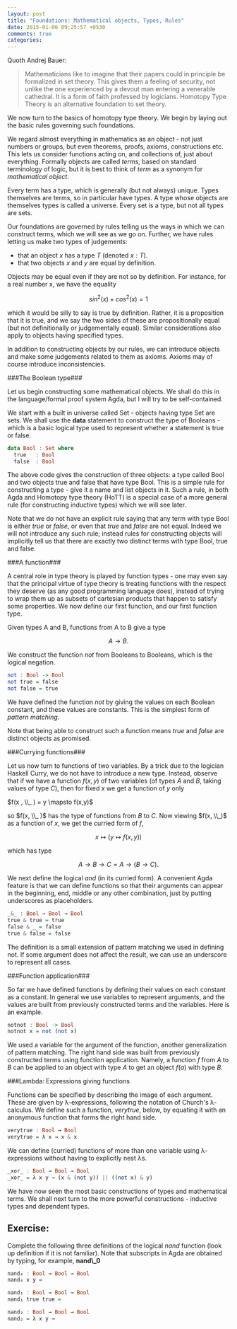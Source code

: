 ```yaml
---
layout: post
title: "Foundations: Mathematical objects, Types, Rules"
date: 2015-01-06 09:25:57 +0530
comments: true
categories:
---
```


Quoth Andrej Bauer:

> Mathematicians like to imagine that their papers could in principle be formalized in set theory. This gives them a feeling of security, not unlike the one experienced by a devout man entering a venerable cathedral. It is a form of faith professed by logicians. Homotopy Type Theory is an alternative foundation to set theory.

We now turn to the basics of homotopy type theory. We begin by laying out the basic rules governing such foundations.

We regard almost everything in mathematics as an object - not just numbers or groups, but even theorems, proofs, axioms, constructions etc.  This lets us consider functions acting on, and collections of, just about everything. Formally objects are called _terms_, based on standard terminology of logic, but it is best to think of _term_ as a synonym for _mathematical object_.

Every term has a type, which is generally (but not always) unique. Types themselves are terms, so in particular have types. A type whose objects are themselves types is called a universe. Every set is a type, but not all types are sets.

Our foundations are governed by rules telling us the ways in which we can construct terms, which we will see as we go on. Further, we have rules letting us make two types of judgements:

* that an object $x$ has a type $T$ (denoted $x : T$).
* that two objects $x$ and $y$ are equal by definition.

Objects may be equal even if they are not so by definition. For instance, for a real number x, we have the equality

$$sin^2(x) + cos^2(x) =1$$

which it would be silly to say is true by definition. Rather, it is a proposition that it is true, and we say the two sides of these are propositionally equal (but not definitionally or judgementally equal). Similar considerations also apply to objects having specified types.

In addition to constructing objects by our rules, we can introduce objects and make some judgements related to them as axioms. Axioms may of course introduce inconsistencies.

###The Boolean type###

Let us begin constructing some mathematical objects. We shall do this in the language/formal proof system Agda, but I will try to be self-contained.

We start with a built in universe called Set - objects having type Set are sets. We shall use the **data** statement to construct the type of Booleans - which is a basic logical type used to represent whether a statement is true or false.

``` haskell The Boolean type
data Bool : Set where
  true   : Bool
  false  : Bool
```

The above code gives the construction of three objects: a type called Bool and two objects true and false that have type Bool. This is a simple rule for constructing a type - give it a name and list objects in it. Such a rule, in both Agda and Homotopy type theory (HoTT) is a special case of a more general rule (for constructing inductive types) which we will see later.

Note that we do not have an explicit rule saying that any term with type Bool is either _true_ or _false_, or even that _true_ and _false_ are not equal. Indeed we will not introduce any such rule; instead rules for constructing objects will implicitly tell us that there are exactly two distinct terms with type Bool, true and false.

###A function###

A central role in type theory is played by function types - one may even say that the principal virtue of type theory is treating functions with the respect they deserve (as any good programming language does), instead of trying to wrap them up as subsets of cartesian products that happen to satisfy some properties. We now define our first function, and our first function type.

Given types A and B, functions from A to B give a type

$$A \to B.$$

We construct the function $not$ from Booleans to Booleans, which is the logical negation.

``` haskell Logical Not function
not : Bool -> Bool
not true = false
not false = true
```

We have defined the function _not_ by giving the values on each Boolean constant, and these values are constants. This is the simplest form of *pattern matching*.

Note that being able to construct such a function means $true$ and $false$ are distinct objects as promised.

###Currying functions###

Let us now turn to functions of two variables. By a trick due to the logician Haskell Curry, we do not have to introduce a new type. Instead, observe that if we have a function $f(x,y)$ of two variables (of types $A$ and $B$, taking values of type $C$), then for fixed $x$ we get a function of $y$ only

$f(x , \\_ ) = y \mapsto f(x,y)$

so $f(x, \\_ )$ has the type of functions from $B$ to $C$. Now viewing $f(x, \\_)$ as a function of $x$, we get the curried form of $f$,

$$x \mapsto (y \mapsto f(x,y))$$

which has type

$$A \to B \to C = A \to (B \to C).$$

We next define the logical _and_ (in its curried form). A convenient Agda feature is that we can define functions so that their arguments can appear in the beginning, end, middle or any other combination, just by putting underscores as placeholders.

``` haskell Logical And function
_&_ : Bool → Bool → Bool
true & true = true
false & _ = false
true & false = false
```

The definition is a small extension of pattern matching we used in defining not. If some argument does not affect the result, we can use an underscore to represent all cases.

###Function application###

So far we have defined functions by defining their values on each constant as a constant. In general we use variables to represent arguments, and the values are built from previously constructed terms and the variables. Here is an example.

``` haskell A function using function application
notnot : Bool -> Bool
notnot x = not (not x)
```

We used a variable for the argument of the function, another generalization of pattern matching. The right hand side was built from previously constructed terms using function application. Namely, a function $f$ from $A$ to $B$ can be applied to an object with type $A$ to get an object $f(a)$ with type $B$.

###Lambda: Expressions giving functions

Functions can be specified by describing the image of each argument. These are given by λ-expressions, following the notation of Church's λ-calculus. We define such a function, $verytrue$, below, by equating it with an anonymous function that forms the right hand side.

``` haskell A function using lambda
verytrue : Bool → Bool
verytrue = λ x → x & x
```

We can define (curried) functions of more than one variable using λ-expressions without having to explicitly nest λs.

``` haskell Logical "exclusive or" : nested lambdas
_xor_ : Bool → Bool → Bool
_xor_ = λ x y → (x & (not y)) || ((not x) & y)
```

We have now seen the most basic constructions of types and mathematical terms. We shall next turn to the more powerful constructions - inductive types and dependent types.

## Exercise:
Complete the following three definitions of the logical _nand_ function (look up definition if it is not familiar). Note that subscripts in Agda are obtained by typing, for example, **nand\\\_0**

``` haskell
nand₀ : Bool → Bool → Bool
nand₀ x y =

nand₁ : Bool → Bool → Bool
nand₁ true true =  

nand₂ : Bool → Bool → Bool
nand₂ = λ x y →
```
